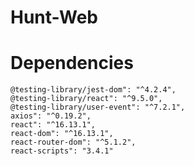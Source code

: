 # Hunt-Web

# Dependencies 
    @testing-library/jest-dom": "^4.2.4",
    @testing-library/react": "^9.5.0",
    @testing-library/user-event": "^7.2.1",
    axios": "^0.19.2",
    react": "^16.13.1",
    react-dom": "^16.13.1",
    react-router-dom": "^5.1.2",
    react-scripts": "3.4.1"
